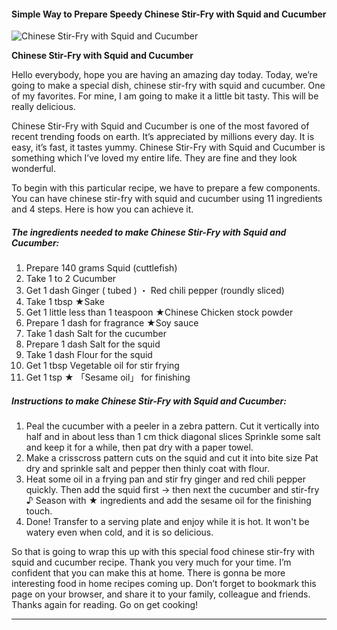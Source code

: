             

#### Simple Way to Prepare Speedy Chinese Stir-Fry with Squid and Cucumber

![Chinese Stir-Fry with Squid and Cucumber](https://img-global.cpcdn.com/recipes/6318690155888640/751x532cq70/chinese-stir-fry-with-squid-and-cucumber-recipe-main-photo.jpg)

**Chinese Stir-Fry with Squid and Cucumber**

Hello everybody, hope you are having an amazing day today. Today, we’re going to make a special dish, chinese stir-fry with squid and cucumber. One of my favorites. For mine, I am going to make it a little bit tasty. This will be really delicious.

Chinese Stir-Fry with Squid and Cucumber is one of the most favored of recent trending foods on earth. It’s appreciated by millions every day. It is easy, it’s fast, it tastes yummy. Chinese Stir-Fry with Squid and Cucumber is something which I’ve loved my entire life. They are fine and they look wonderful.

To begin with this particular recipe, we have to prepare a few components. You can have chinese stir-fry with squid and cucumber using 11 ingredients and 4 steps. Here is how you can achieve it.

##### The ingredients needed to make Chinese Stir-Fry with Squid and Cucumber:

1.  Prepare 140 grams Squid (cuttlefish)
2.  Take 1 to 2 Cucumber
3.  Get 1 dash Ginger ( tubed ) ・ Red chili pepper (roundly sliced)
4.  Take 1 tbsp ★Sake
5.  Get 1 little less than 1 teaspoon ★Chinese Chicken stock powder
6.  Prepare 1 dash for fragrance ★Soy sauce
7.  Take 1 dash Salt for the cucumber
8.  Prepare 1 dash Salt for the squid
9.  Take 1 dash Flour for the squid
10.  Get 1 tbsp Vegetable oil for stir frying
11.  Get 1 tsp ★ 「Sesame oil」 for finishing

##### Instructions to make Chinese Stir-Fry with Squid and Cucumber:

1.  Peal the cucumber with a peeler in a zebra pattern. Cut it vertically into half and in about less than 1 cm thick diagonal slices Sprinkle some salt and keep it for a while, then pat dry with a paper towel.
2.  Make a crisscross pattern cuts on the squid and cut it into bite size Pat dry and sprinkle salt and pepper then thinly coat with flour.
3.  Heat some oil in a frying pan and stir fry ginger and red chili pepper quickly. Then add the squid first → then next the cucumber and stir-fry ♪ Season with ★ ingredients and add the sesame oil for the finishing touch.
4.  Done! Transfer to a serving plate and enjoy while it is hot. It won't be watery even when cold, and it is so delicious.

So that is going to wrap this up with this special food chinese stir-fry with squid and cucumber recipe. Thank you very much for your time. I’m confident that you can make this at home. There is gonna be more interesting food in home recipes coming up. Don’t forget to bookmark this page on your browser, and share it to your family, colleague and friends. Thanks again for reading. Go on get cooking!

* * *